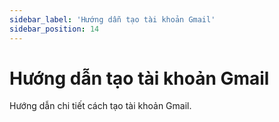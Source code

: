 ```yaml
---
sidebar_label: 'Hướng dẫn tạo tài khoản Gmail'
sidebar_position: 14
---
```


# Hướng dẫn tạo tài khoản Gmail

Hướng dẫn chi tiết cách tạo tài khoản Gmail.